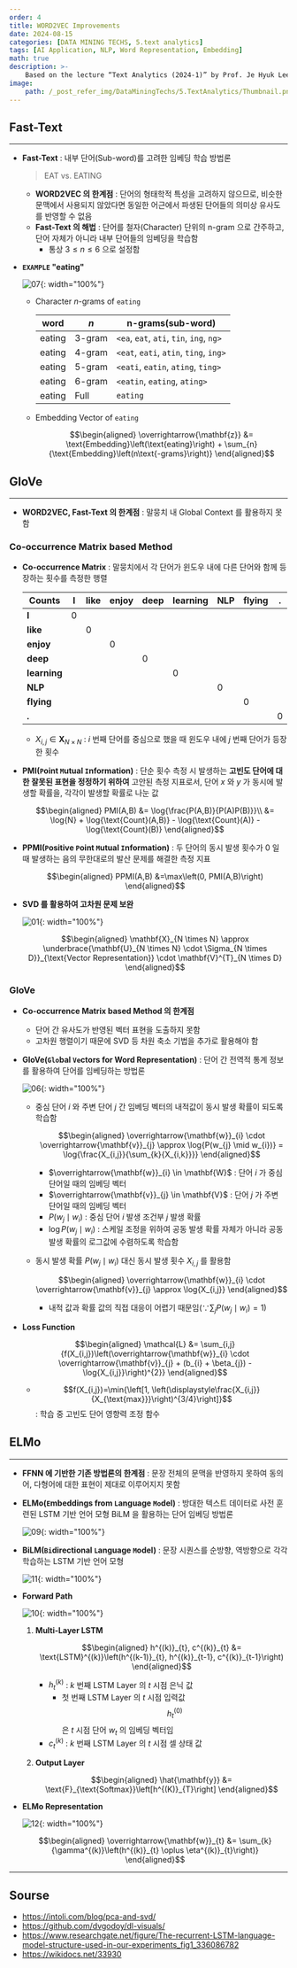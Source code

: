 ```yaml
---
order: 4
title: WORD2VEC Improvements
date: 2024-08-15
categories: [DATA MINING TECHS, 5.text analytics]
tags: [AI Application, NLP, Word Representation, Embedding]
math: true
description: >-
    Based on the lecture “Text Analytics (2024-1)” by Prof. Je Hyuk Lee, Dept. of Data Science, The Grad. School, Kookmin Univ.
image:
    path: /_post_refer_img/DataMiningTechs/5.TextAnalytics/Thumbnail.png
---
```


## Fast-Text
-----

- **Fast-Text** : 내부 단어(Sub-word)를 고려한 임베딩 학습 방법론

    > EAT vs. EATING

    - **WORD2VEC 의 한계점** : 단어의 형태학적 특성을 고려하지 않으므로, 비슷한 문맥에서 사용되지 않았다면 동일한 어근에서 파생된 단어들의 의미상 유사도를 반영할 수 없음
    - **Fast-Text 의 해법** : 단어를 철자(Character) 단위의 n-gram 으로 간주하고, 단어 자체가 아니라 내부 단어들의 임베딩을 학습함
        - 통상 $3 \le n \le 6$ 으로 설정함

- **`EXAMPLE` "eating"**

    ![07](/_post_refer_img/DataMiningTechs/5.TextAnalytics/04-07.jpg){: width="100%"}

    - Character $n$-grams of `eating`

        | word | $n$ | n-grams(sub-word) |
        |---|---|---|
        | eating | 3-gram | `<ea`, `eat`, `ati`, `tin`, `ing`, `ng>` |
        | eating | 4-gram | `<eat`, `eati`, `atin`, `ting`, `ing>` |
        | eating | 5-gram | `<eati`, `eatin`, `ating`, `ting>` |
        | eating | 6-gram | `<eatin`, `eating`, `ating>` |
        | eating | Full | `eating` |

    - Embedding Vector of `eating`

        $$\begin{aligned}
        \overrightarrow{\mathbf{z}}
        &= \text{Embedding}\left(\text{eating}\right) + \sum_{n}{\text{Embedding}\left(n\text{-grams}\right)}
        \end{aligned}$$

## GloVe
-----

- **WORD2VEC, Fast-Text 의 한계점** : 말뭉치 내 Global Context 를 활용하지 못함

### Co-occurrence Matrix based Method

- **Co-occurrence Matrix** : 말뭉치에서 각 단어가 윈도우 내에 다른 단어와 함께 등장하는 횟수를 측정한 행렬

    | Counts | I | like | enjoy | deep | learning | NLP | flying | . |
    |---|---|---|---|---|---|---|---|---|
    | **I** | 0 | | | | | | | | 
    | **like** | | 0 | | | | | | |
    | **enjoy** | | | 0 | | | | | |
    | **deep** | | | | 0 | | | | |
    | **learning** | | | | | 0 | | | |
    | **NLP** | | | | | | 0 | | |
    | **flying** | | | | | | | 0 | |
    | **.** | | | | | | | | 0 |

    - $X_{i,j} \in \mathbf{X}_{N \times N}$ : $i$ 번째 단어를 중심으로 했을 때 윈도우 내에 $j$ 번째 단어가 등장한 횟수

- **PMI(`P`oint `M`utual `I`nformation)** : 단순 횟수 측정 시 발생하는 **고빈도 단어에 대한 잘못된 표현을 정정하기 위하여** 고안된 측정 지표로서, 단어 $x$ 와 $y$ 가 동시에 발생할 확률을, 각각이 발생할 확률로 나눈 값

    $$\begin{aligned}
    PMI(A,B)
    &= \log{\frac{P(A,B)}{P(A)P(B)}}\\
    &= \log{N} + \log{\text{Count}(A,B)} - \log{\text{Count}(A)} - \log{\text{Count}(B)}
    \end{aligned}$$

- **PPMI(`P`ositive `P`oint `M`utual `I`nformation)** : 두 단어의 동시 발생 횟수가 $0$ 일 때 발생하는 음의 무한대로의 발산 문제를 해결한 측정 지표

    $$\begin{aligned}
    PPMI(A,B)
    &=\max\left(0, PMI(A,B)\right)
    \end{aligned}$$

- **SVD 를 활용하여 고차원 문제 보완**

    ![01](/_post_refer_img/DataMiningTechs/5.TextAnalytics/04-01.png){: width="100%"}

    $$\begin{aligned}
    \mathbf{X}_{N \times N}
    \approx \underbrace{\mathbf{U}_{N \times N} \cdot \Sigma_{N \times D}}_{\text{Vector Representation}} \cdot \mathbf{V}^{T}_{N \times D}
    \end{aligned}$$

### GloVe

- **Co-occurrence Matrix based Method 의 한계점**
    - 단어 간 유사도가 반영된 벡터 표현을 도출하지 못함
    - 고차원 행렬이기 때문에 SVD 등 차원 축소 기법을 추가로 활용해야 함

- **GloVe(`Glo`bal `Ve`ctors for Word Representation)** : 단어 간 전역적 통계 정보를 활용하여 단어를 임베딩하는 방법론

    ![06](/_post_refer_img/DataMiningTechs/5.TextAnalytics/04-06.png){: width="100%"}

    - 중심 단어 $i$ 와 주변 단어 $j$ 간 임베딩 벡터의 내적값이 동시 발생 확률이 되도록 학습함

        $$\begin{aligned}
        \overrightarrow{\mathbf{w}}_{i} \cdot \overrightarrow{\mathbf{v}}_{j} 
        \approx \log{P(w_{j} \mid w_{i})}
        = \log{\frac{X_{i,j}}{\sum_{k}{X_{i,k}}}}
        \end{aligned}$$

        - $\overrightarrow{\mathbf{w}}_{i} \in \mathbf{W}$ : 단어 $i$ 가 중심 단어일 때의 임베딩 벡터
        - $\overrightarrow{\mathbf{v}}_{j} \in \mathbf{V}$ : 단어 $j$ 가 주변 단어일 때의 임베딩 벡터
        - $P(w_{j} \mid w_{i})$ : 중심 단어 $i$ 발생 조건부 $j$ 발생 확률
        - $\log{P(w_{j} \mid w_{i})}$ : 스케일 조정을 위하여 공동 발생 확률 자체가 아니라 공동 발생 확률의 로그값에 수렴하도록 학습함

    - 동시 발생 확률 $P(w_{j} \mid w_{i})$ 대신 동시 발생 횟수 $X_{i,j}$ 를 활용함

        $$\begin{aligned}
        \overrightarrow{\mathbf{w}}_{i} \cdot \overrightarrow{\mathbf{v}}_{j} 
        \approx \log{X_{i,j}}
        \end{aligned}$$

        - 내적 값과 확률 값의 직접 대응이 어렵기 때문임($\because \sum_{j}{P(w_{j} \mid w_{i})}=1$) 

- **Loss Function**

    $$\begin{aligned}
    \mathcal{L}
    &= \sum_{i,j}{f(X_{i,j})\left(\overrightarrow{\mathbf{w}}_{i} \cdot \overrightarrow{\mathbf{v}}_{j} + (b_{i} + \beta_{j}) - \log{X_{i,j}}\right)^{2}}
    \end{aligned}$$

    - $$f(X_{i,j})=\min{\left[1, \left(\displaystyle\frac{X_{i,j}}{X_{\text{max}}}\right)^{3/4}\right]}$$ : 학습 중 고빈도 단어 영향력 조정 함수

## ELMo
-----

- **FFNN 에 기반한 기존 방법론의 한계점** : 문장 전체의 문맥을 반영하지 못하여 동의어, 다형어에 대한 표현이 제대로 이루어지지 못함

- **ELMo(`E`mbeddings from `L`anguage `Mo`del)** : 방대한 텍스트 데이터로 사전 훈련된 LSTM 기반 언어 모형 BiLM 을 활용하는 단어 임베딩 방법론

    ![09](/_post_refer_img/DataMiningTechs/5.TextAnalytics/04-02.png){: width="100%"}

- **BiLM(`Bi`directional `L`anguage `M`odel)** : 문장 시퀀스를 순방향, 역방향으로 각각 학습하는 LSTM 기반 언어 모형

    ![11](/_post_refer_img/DataMiningTechs/5.TextAnalytics/04-04.jpg){: width="100%"}

- **Forward Path**

    ![10](/_post_refer_img/DataMiningTechs/5.TextAnalytics/04-03.png){: width="100%"}

    1. **Multi-Layer LSTM**

        $$\begin{aligned}
        h^{(k)}_{t}, c^{(k)}_{t}
        &= \text{LSTM}^{(k)}\left(h^{(k-1)}_{t}, h^{(k)}_{t-1}, c^{(k)}_{t-1}\right)
        \end{aligned}$$

        - $h^{(k)}_{t}$ : $k$ 번째 LSTM Layer 의 $t$ 시점 은닉 값
            - 첫 번째 LSTM Layer 의 $t$ 시점 입력값 $$h^{(0)}_{t}$$ 은 $t$ 시점 단어 $w_{t}$ 의 임베딩 벡터임
        - $c^{(k)}_{t}$ : $k$ 번째 LSTM Layer 의 $t$ 시점 셀 상태 값

    2. **Output Layer**

        $$\begin{aligned}
        \hat{\mathbf{y}}
        &= \text{F}_{\text{Softmax}}\left[h^{(K)}_{T}\right]
        \end{aligned}$$

- **ELMo Representation**

    ![12](/_post_refer_img/DataMiningTechs/5.TextAnalytics/04-05.png){: width="100%"}

    $$\begin{aligned}
    \overrightarrow{\mathbf{w}}_{t}
    &= \sum_{k}{\gamma^{(k)}\left(h^{(k)}_{t} \oplus \eta^{(k)}_{t}\right)}
    \end{aligned}$$

-----

## Sourse

- https://intoli.com/blog/pca-and-svd/
- https://github.com/dvgodoy/dl-visuals/
- https://www.researchgate.net/figure/The-recurrent-LSTM-language-model-structure-used-in-our-experiments_fig1_336086782
- https://wikidocs.net/33930